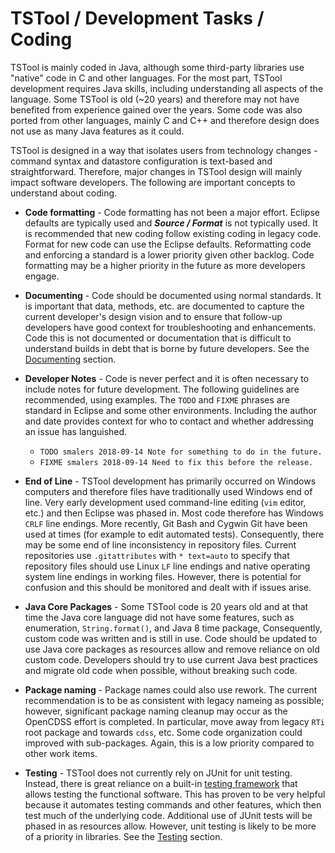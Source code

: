 # TSTool / Development Tasks / Coding #

TSTool is mainly coded in Java, although some third-party libraries use "native" code in C and other languages.
For the most part, TSTool development requires Java skills, including understanding all aspects of the language.
Some TSTool is old (~20 years) and therefore may not have benefited from experience gained over the years.
Some code was also ported from other languages, mainly C and C++ and therefore design does not use as many Java features as it could.

TSTool is designed in a way that isolates users from technology changes - command syntax and datastore configuration is
text-based and straightforward.  Therefore, major changes in TSTool design will mainly impact software developers.
The following are important concepts to understand about coding.

*   **Code formatting** - Code formatting has not been a major effort.
    Eclipse defaults are typically used and ***Source / Format*** is not typically used.
    It is recommended that new coding follow existing coding in legacy code.
    Format for new code can use the Eclipse defaults.
    Reformatting code and enforcing a standard is a lower priority given other backlog.
    Code formatting may be a higher priority in the future as more developers engage.

*   **Documenting** - Code should be documented using normal standards.
    It is important that data, methods, etc. are documented to capture the current developer's design
    vision and to ensure that follow-up developers have good context for troubleshooting and enhancements.
    Code this is not documented or documentation that is difficult to understand builds in debt that
    is borne by future developers.  See the [Documenting](../documenting/documenting.md) section.

*   **Developer Notes** - Code is never perfect and it is often necessary to include notes for future development.
    The following guidelines are recommended, using examples.  The `TODO` and `FIXME` phrases are standard
    in Eclipse and some other environments.  Including the author and date provides context
    for who to contact and whether addressing an issue has languished.
    +   `TODO smalers 2018-09-14 Note for something to do in the future.`
    +   `FIXME smalers 2018-09-14 Need to fix this before the release.`

*   **End of Line** - TSTool development has primarily occurred on Windows computers and therefore files have
    traditionally used Windows end of line.
    Very early development used command-line editing (`vim` editor, etc.) and then Eclipse was phased in.
    Most code therefore has Windows `CRLF` line endings.
    More recently, Git Bash and Cygwin Git have been used at times (for example to edit automated tests).
    Consequently, there may be some end of line inconsistency in repository files.
    Current repositories use `.gitattributes` with `* text=auto` to specify that repository files should use Linux `LF` line endings
    and native operating system line endings in working files.
    However, there is potential for confusion and this should be monitored and dealt with if issues arise.

*   **Java Core Packages** - Some TSTool code is 20 years old and at that time the Java core language did not have
    some features, such as enumeration, `String.format()`, and Java 8 time package,
    Consequently, custom code was written and is still in use.
    Code should be updated to use Java core packages as resources allow and remove reliance on old custom code.
    Developers should try to use current Java best practices and migrate old code when possible, without breaking such code.

*   **Package naming** - Package names could also use rework.
    The current recommendation is to be as consistent with legacy nameing as possible;
    however, significant package naming cleanup may occur as the OpenCDSS effort is completed.
    In particular, move away from legacy `RTi` root package and towards `cdss`, etc.
    Some code organization could improved with sub-packages.
    Again, this is a low priority compared to other work items.

*   **Testing** - TSTool does not currently rely on JUnit for unit testing.
    Instead, there is great reliance on a built-in [testing framework](../testing/testing.md) that allows testing the functional software.
    This has proven to be very helpful because it automates testing commands and other features,
    which then test much of the underlying code.
    Additional use of JUnit tests will be phased in as resources allow.
    However, unit testing is likely to be more of a priority in libraries.
    See the [Testing](../testing/testing.md) section.
